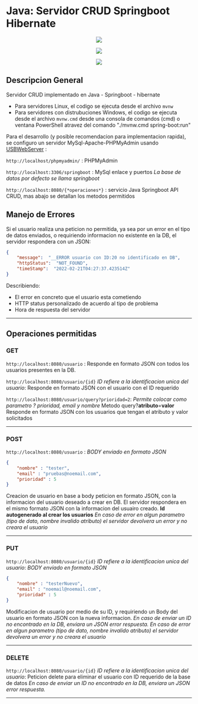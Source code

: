 # Java: Servidor CRUD Springboot Hibernate

<p align="center">
<img src="https://www.sofka.com.co/wp-content/uploads/2021/02/sofkau-logo-horizontal.png">
</p>
<p align="center">
  <img src="https://img.shields.io/badge/Java-ED8B00?style=for-the-badge&logo=java&logoColor=white">
</p>
<p align="center">
  <img src="https://img.shields.io/github/v/release/JoseNSoler/PracticaMVC?style=flat-square"
</p>   

## Descripcion General

Servidor CRUD implementado en Java - Springboot - hibernate
- Para servidores Linux, el codigo se ejecuta desde el archivo `mvnw`
- Para servidores con distrubuciones Windows, el codigo se ejecuta desde el archivo `mvnw.cmd` desde una consola de comandos (cmd) o ventana PowerShell atravez del comando "./mvnw.cmd spring-boot:run"


Para el desarrollo (y posible recomendacion para implementacion rapida), se configuro un servidor MySql-Apache-PHPMyAdmin usando [USBWebServer](https://www.usbwebserver.net/downloads.html) :

`http://localhost/phpmyadmin/` : PHPMyAdmin

`http://localhost:3306/springboot` : MySql enlace y puertos *La base de datos por defecto se llama springboot*

`http://localhost:8080/{*operaciones*}` : servicio Java Springboot API CRUD, mas abajo se detallan los metodos permitidos

## Manejo de Errores

Si el usuario realiza una peticion no permitida, ya sea por un error en el tipo de datos enviados, o requiriendo informacion no existente en la DB, el servidor respondera con un JSON:

```JSON
{
    "message":  "__ERROR usuario con ID:20 no identificado en DB",
    "httpStatus":  "NOT_FOUND",
    "timeStamp":  "2022-02-21T04:27:37.423514Z"
}
```
Describiendo:
- El error en concreto que el usuario esta cometiendo
- HTTP status personalizado de acuerdo al tipo de problema
- Hora de respuesta del servidor

<hr>

## Operaciones permitidas

### GET
`http://localhost:8080/usuario` :
Responde en formato JSON con todos los usuarios presentes en la DB.

`http://localhost:8080/usuario/{id}` *ID refiere a la identificacion unica del usuario*:
Responde en formato JSON con el usuario con el ID requerido

`http://localhost:8080/usuario/query?prioridad=2`:
*Permite colocar como parametro ? prioridad, email y nombre*
Metodo query?__atributo__=__valor__
Responde en formato JSON con los usuarios que tengan el atributo y valor solicitados

<hr>

### POST
`http://localhost:8080/usuario` :
*BODY enviado en formato JSON*
```JSON
{
    "nombre" : "tester",
    "email" : "pruebas@noemail.com",
    "prioridad" : 5
}
```
Creacion de usuario en base a body peticion en formato JSON, con la informacion del usuario deseado a crear en DB. El servidor respondera en el mismo formato JSON con la informacion del usuairo creado. __Id autogenerado al crear los usuarios__
*En caso de error en algun parametro (tipo de dato, nombre invalido atributo) el servidor devolvera un error y no creara el usuario*

<hr>

### PUT
`http://localhost:8080/usuario/{id}` *ID refiere a la identificacion unica del usuario*:
*BODY enviado en formato JSON*
```JSON
{
    "nombre" : "testerNuevo",
    "email" : "noemail@noemail.com",
    "prioridad" : 5
}
```
Modificacion de usuario por medio de su ID, y requiriendo un Body del usuario en formato JSON con la nueva informacion.
*En caso de enviar un ID no encontrado en la DB, enviara un JSON error respuesta.
En caso de error en algun parametro (tipo de dato, nombre invalido atributo) el servidor devolvera un error y no creara el usuario*

<hr>

### DELETE
`http://localhost:8080/usuario/{id}` *ID refiere a la identificacion unica del usuario*:
Peticion delete para eliminar el usuario con ID requerido de la base de datos
*En caso de enviar un ID no encontrado en la DB, enviara un JSON error respuesta.*
<hr>

